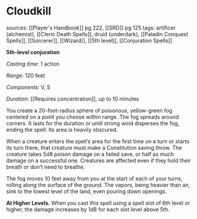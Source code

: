 # Cloudkill
sources: [[Player's Handbook]] pg 222, [[SRD]] pg 125
tags: artificer (alchemist), [[Cleric Death Spells]], druid (underdark), [[Paladin Conquest Spells]], [[Sorcerer]], [[Wizard]], [[5th level]], [[Conjuration Spells]]

**5th-level conjuration**

*Casting time*: 1 action

*Range*: 120 feet

*Components*: V, S

*Duration*: [[Requires concentration]], up to 10 minutes

You create a 20-foot-radius sphere of poisonous, yellow-green fog centered on a point you choose within range. The fog spreads around corners. It lasts for the duration or until strong wind disperses the fog, ending the spell. Its area is heavily obscured.

When a creature enters the spell’s area for the first time on a turn or starts its turn there, that creature must make a Constitution saving throw. The creature takes 5d8 poison damage on a failed save, or half as much damage on a successful one. Creatures are affected even if they hold their breath or don’t need to breathe.

The fog moves 10 feet away from you at the start of each of your turns, rolling along the surface of the ground. The vapors, being heavier than air, sink to the lowest level of the land, even pouring down openings.

**At Higher Levels.** When you cast this spell using a spell slot of 6th level or higher, the damage increases by 1d8 for each slot level above 5th.
